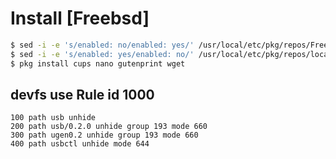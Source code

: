 # Install [Freebsd]
``` bash
$ sed -i -e 's/enabled: no/enabled: yes/' /usr/local/etc/pkg/repos/FreeBSD.conf
$ sed -i -e 's/enabled: yes/enabled: no/' /usr/local/etc/pkg/repos/local.conf
$ pkg install cups nano gutenprint wget
```


## devfs use Rule id 1000
```
100 path usb unhide
200 path usb/0.2.0 unhide group 193 mode 660
300 path ugen0.2 unhide group 193 mode 660
400 path usbctl unhide mode 644
```